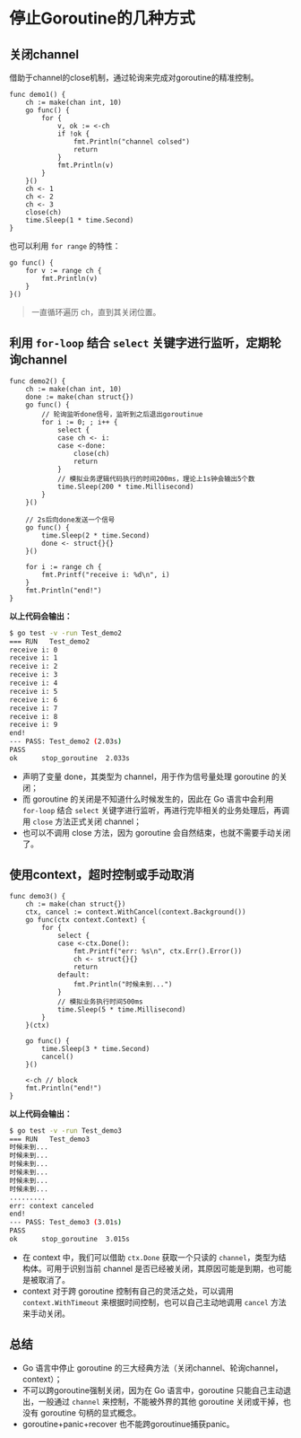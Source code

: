 # 停止Goroutine的几种方式

## 关闭channel

借助于channel的close机制，通过轮询来完成对goroutine的精准控制。

```golang
func demo1() {
	ch := make(chan int, 10)
	go func() {
		for {
			v, ok := <-ch
			if !ok {
				fmt.Println("channel colsed")
				return
			}
			fmt.Println(v)
		}
	}()
	ch <- 1
	ch <- 2
	ch <- 3
	close(ch)
	time.Sleep(1 * time.Second)
}
```

也可以利用 `for range` 的特性：

```golang
go func() {
    for v := range ch {
        fmt.Println(v)
    }
}()
```

> 一直循环遍历 ch，直到其关闭位置。

## 利用 `for-loop` 结合 `select` 关键字进行监听，定期轮询channel

```golang
func demo2() {
	ch := make(chan int, 10)
	done := make(chan struct{})
	go func() {
		// 轮询监听done信号，监听到之后退出goroutinue
		for i := 0; ; i++ {
			select {
			case ch <- i:
			case <-done:
				close(ch)
				return
			}
			// 模拟业务逻辑代码执行的时间200ms，理论上1s钟会输出5个数
			time.Sleep(200 * time.Millisecond)
		}
	}()

	// 2s后向done发送一个信号
	go func() {
		time.Sleep(2 * time.Second)
		done <- struct{}{}
	}()

	for i := range ch {
		fmt.Printf("receive i: %d\n", i)
	}
	fmt.Println("end!")
}
```

**以上代码会输出：**

```bash
$ go test -v -run Test_demo2
=== RUN   Test_demo2
receive i: 0
receive i: 1
receive i: 2
receive i: 3
receive i: 4
receive i: 5
receive i: 6
receive i: 7
receive i: 8
receive i: 9
end!
--- PASS: Test_demo2 (2.03s)
PASS
ok      stop_goroutine  2.033s
```

- 声明了变量 done，其类型为 channel，用于作为信号量处理 goroutine 的关闭；
- 而 goroutine 的关闭是不知道什么时候发生的，因此在 Go 语言中会利用 `for-loop` 结合 `select` 关键字进行监听，再进行完毕相关的业务处理后，再调用 `close` 方法正式关闭 channel；
- 也可以不调用 close 方法，因为 goroutine 会自然结束，也就不需要手动关闭了。

## 使用context，超时控制或手动取消

```golang
func demo3() {
	ch := make(chan struct{})
	ctx, cancel := context.WithCancel(context.Background())
	go func(ctx context.Context) {
		for {
			select {
			case <-ctx.Done():
				fmt.Printf("err: %s\n", ctx.Err().Error())
				ch <- struct{}{}
				return
			default:
				fmt.Println("时候未到...")
			}
			// 模拟业务执行时间500ms
			time.Sleep(5 * time.Millisecond)
		}
	}(ctx)

	go func() {
		time.Sleep(3 * time.Second)
		cancel()
	}()

	<-ch // block
	fmt.Println("end!")
}
```

**以上代码会输出：**

```bash
$ go test -v -run Test_demo3
=== RUN   Test_demo3
时候未到...
时候未到...
时候未到...
时候未到...
时候未到...
时候未到...
.........
err: context canceled
end!
--- PASS: Test_demo3 (3.01s)
PASS
ok      stop_goroutine  3.015s
```

- 在 context 中，我们可以借助 `ctx.Done` 获取一个只读的 `channel`，类型为结构体。可用于识别当前 channel 是否已经被关闭，其原因可能是到期，也可能是被取消了。
- context 对于跨 goroutine 控制有自己的灵活之处，可以调用 `context.WithTimeout` 来根据时间控制，也可以自己主动地调用 `cancel` 方法来手动关闭。

## 总结

- Go 语言中停止 goroutine 的三大经典方法（关闭channel、轮询channel，context）；
- 不可以跨goroutine强制关闭，因为在 Go 语言中，goroutine 只能自己主动退出，一般通过 `channel` 来控制，不能被外界的其他 goroutine 关闭或干掉，也没有 goroutine 句柄的显式概念。
- goroutine+panic+recover 也不能跨goroutinue捕获panic。
